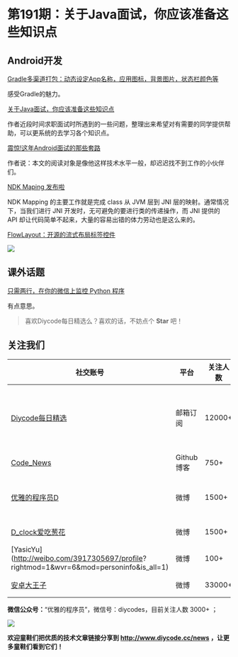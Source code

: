 # 第191期：关于Java面试，你应该准备这些知识点



## Android开发

[Gradle多渠道打包：动态设定App名称，应用图标，背景图片，状态栏颜色等](https://www.diycode.cc/news/2126)

感受Gradle的魅力。

[关于Java面试，你应该准备这些知识点](https://www.diycode.cc/news/2127)

作者近段时间求职面试时所遇到的一些问题，整理出来希望对有需要的同学提供帮助，可以更系统的去学习各个知识点。

[震惊!这年Android面试的那些套路](https://www.diycode.cc/news/2128)

作者说：本文的阅读对象是像他这样技术水平一般，却迟迟找不到工作的小伙伴们。

[NDK Maping 发布啦](https://www.diycode.cc/news/2129)

NDK Mapping 的主要工作就是完成 class 从 JVM 层到 JNI 层的映射。通常情况下，当我们进行 JNI 开发时，无可避免的要进行类的传递操作，而 JNI 提供的 API 却让代码简单不起来，大量的容易出错的体力劳动也是这么来的。

[FlowLayout：开源的流式布局标签控件](https://github.com/nex3z/FlowLayout)

![](https://github.com/nex3z/FlowLayout/raw/master/images/sample.png)

## 课外话题

[只需两行，在你的微信上监控 Python 程序](https://zhuanlan.zhihu.com/p/25768417)

有点意思。

> 喜欢Diycode每日精选么？喜欢的话，不妨点个 **Star** 吧！

## 关注我们

| 社交账号  |  平台  | 关注人数 | 说明 |
| -------- | -------- | -------- | -------- |
| [Diycode每日精选](http://list.qq.com/cgi-bin/qf_invite?id=d469993d2c888e971c0fbb2309c4d84256968386b126b967)|   邮箱订阅  | 12000+ | 每日分享一次Android、iOS、Swfit技术干货  |
| [Code_News](https://github.com/DiyCodes/code_news) |    Github博客  |750+ | 每日邮件推送列表  |
| [优雅的程序员D](http://weibo.com/u/5891258264) |   微博  | 1500+ | 官方微博，每日分享开源信息  |
| [D_clock爱吃葱花](http://weibo.com/u/2480694892)  |   微博  | 1500+ | 日报发起人  |
|[YasicYu](http://weibo.com/3917305697/profile? rightmod=1&wvr=6&mod=personinfo&is_all=1)  |   微博  | 100+ | 日报发起人  |
|[安卓大王子](http://weibo.com/apkbus/)   |   微博  | 33000+ | 日报发起人  |

**微信公众号：**“优雅的程序员”，微信号：diycodes，目前关注人数 3000+ ；

![](http://upload-images.jianshu.io/upload_images/1846413-b42abfa70f909099.jpg?imageMogr2/auto-orient/strip%7CimageView2/2/w/1240)

**欢迎童鞋们把优质的技术文章链接分享到 http://www.diycode.cc/news ，让更多童鞋们看到它们！**
